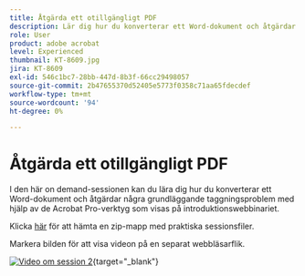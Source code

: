```yaml
---
title: Åtgärda ett otillgängligt PDF
description: Lär dig hur du konverterar ett Word-dokument och åtgärdar några grundläggande taggningsproblem med Acrobat Pro-verktygen i introduktionswebbinariet i den här on demand-sessionen
role: User
product: adobe acrobat
level: Experienced
thumbnail: KT-8609.jpg
jira: KT-8609
exl-id: 546c1bc7-28bb-447d-8b3f-66cc29498057
source-git-commit: 2b47655370d52405e5773f0358c71aa65fdecdef
workflow-type: tm+mt
source-wordcount: '94'
ht-degree: 0%

---
```


# Åtgärda ett otillgängligt PDF

I den här on demand-sessionen kan du lära dig hur du konverterar ett Word-dokument och åtgärdar några grundläggande taggningsproblem med hjälp av de Acrobat Pro-verktyg som visas på introduktionswebbinariet.

Klicka [här](../assets/accessibilitysession2.zip) för att hämta en zip-mapp med praktiska sessionsfiler.

Markera bilden för att visa videon på en separat webbläsarflik.

[![Video om session 2](../assets/Accessibilitysession2_YT.png)](https://youtu.be/eT2IFNszNuk){target="_blank"}
